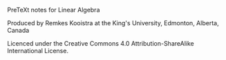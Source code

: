 PreTeXt notes for Linear Algebra

Produced by Remkes Kooistra at the King's University, Edmonton,
Alberta, Canada

Licenced under the Creative Commons 4.0 Attribution-ShareAlike
International License. 


